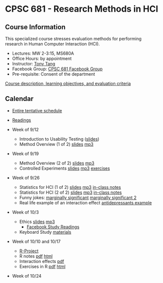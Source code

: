 # CPSC 681 - Research Methods in HCI

## Course Information

This specialized course stresses evaluation methods for performing research in Human Computer Interaction (HCI).

* Lectures: MW 2-3:15, MS680A
* Office Hours: by appointment
* Instructor: [Tony Tang](http://hcitang.org)
* Facebook Group: [CPSC 681 Facebook Group](https://www.facebook.com/groups/1794041234173420/)
* Pre-requisite: Consent of the department

[Course description, learning objectives, and evaluation criteria](about.md)

## Calendar

* [Entire tentative schedule](http://hcitang.org/uploads/Teaching/681/2016F-schedule.docx)
* [Readings](http://www.hcitang.org/pmwiki.php/Teaching/CPSC681Readings)

* Week of 9/12
    - Introduction to Usability Testing ([slides](http://hcitang.org/uploads/Teaching/681-1-intro-to-usability.pptx))
    - Method Overview (1 of 2) [slides](http://hcitang.org/uploads/Teaching/681-2-methodology-overview.pptx) [mp3](http://hcitang.org/uploads/Teaching/681-2-methodology-overview.mp3)

* Week of 9/19
    - Method Overview (2 of 2) [slides](http://hcitang.org/uploads/Teaching/681-2-methodology-overview-2.pptx) [mp3](http://hcitang.org/uploads/Teaching/681-2-methodology-overview-2.mp3)
    - Controlled Experiments [slides](http://hcitang.org/uploads/Teaching/681-3-controlled-experiments.pptx) [mp3](http://hcitang.org/uploads/Teaching/681-3-controlled-experiments.mp3) [exercises](http://hcitang.org/uploads/Teaching/681-3-in-class.pptx)

* Week of 9/26
    - Statistics for HCI (1 of 2) [slides](http://hcitang.org/uploads/Teaching/681-4-basic-statistics.pptx) [mp3](http://hcitang.org/uploads/Teaching/681-4-basic-statistics.mp3) [in-class notes](http://hcitang.org/uploads/Teaching/681-4-basic-statistics-class-notes.pdf)
    - Statistics for HCI (2 of 2) [slides](http://hcitang.org/uploads/Teaching/681-4-basic-statistics-2.pptx) [mp3](http://hcitang.org/uploads/Teaching/681-4-basic-statistics-2.mp3) [in-class notes](http://hcitang.org/uploads/Teaching/681-4-basic-statistics-2-class-notes.pdf)
    - Funny jokes: [marginally significant](https://mchankins.wordpress.com/2013/11/10/marginally-significant/) [marginally significant 2](https://mchankins.wordpress.com/2013/04/21/still-not-significant-2/)
    - Real life example of an interaction effect [antidepressants example](http://www.eurekalert.org/pub_releases/2015-09/cp-apb091715.php)

* Week of 10/3
    - Ethics [slides](http://hcitang.org/uploads/Teaching/681-9-ethics.pptx) [mp3](http://hcitang.org/uploads/Teaching/681-9-ethics.mp3)
        + [Facebook Study Readings](facebook.md)
    - Keyboard Study [materials](http://saul.cpsc.ucalgary.ca/pmwiki.php/HCIResources/ModuleMouseTyping)

* Week of 10/10 and 10/17
    - [R-Project](http://r-project.org)
    - R notes [pdf](http://hcitang.org/uploads/Teaching/681-5-stats-in-r.pdf) [html](http://hcitang.org/uploads/Teaching/681-5-stats-in-r.html)
    - Interaction effects [pdf](http://hcitang.org/uploads/Teaching/681-5-interaction-effect-class-notes.pdf)
    - Exercises in R [pdf](http://hcitang.org/uploads/Teaching/681-6-exercises-in-r.pdf) [html](http://hcitang.org/uploads/Teaching/681-6-exercises-in-r.html)

* Week of 10/24

